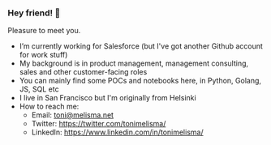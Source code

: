 ### Hey friend! 👋

Pleasure to meet you.

- I’m currently working for Salesforce (but I've got another Github account for work stuff)
- My background is in product management, management consulting, sales and other customer-facing roles
- You can mainly find some POCs and notebooks here, in Python, Golang, JS, SQL etc
- I live in San Francisco but I'm originally from Helsinki
- How to reach me:
  - Email: toni@melisma.net
  - Twitter: https://twitter.com/tonimelisma/
  - LinkedIn: https://www.linkedin.com/in/tonimelisma/
